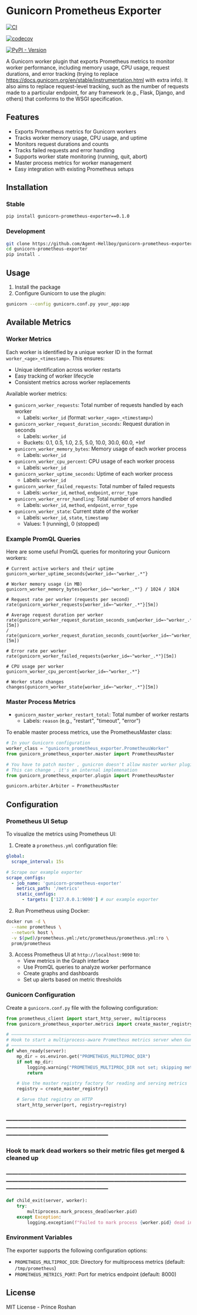 # Gunicorn Prometheus Exporter

[![CI](https://github.com/agent-hellboy/gunicorn-prometheus-exporter/actions/workflows/ci.yml/badge.svg)](https://github.com/agent-hellboy/gunicorn-prometheus-exporter/actions/workflows/ci.yml)

[![codecov](https://codecov.io/gh/Agent-Hellboy/gunicorn-prometheus-exporter/graph/badge.svg?token=NE7JS4FZHC)](https://codecov.io/gh/Agent-Hellboy/gunicorn-prometheus-exporter)

[![PyPI - Version](https://img.shields.io/pypi/v/gunicorn-prometheus-exporter.svg)](https://pypi.org/project/gunicorn-prometheus-exporter/)

A Gunicorn worker plugin that exports Prometheus metrics to monitor worker performance, including memory usage, CPU usage, request durations, and error tracking (trying to replace https://docs.gunicorn.org/en/stable/instrumentation.html with extra info). It also aims to replace request-level tracking, such as the number of requests made to a particular endpoint, for any framework (e.g., Flask, Django, and others) that conforms to the WSGI specification.
## Features

- Exports Prometheus metrics for Gunicorn workers
- Tracks worker memory usage, CPU usage, and uptime
- Monitors request durations and counts
- Tracks failed requests and error handling
- Supports worker state monitoring (running, quit, abort)
- Master process metrics for worker management
- Easy integration with existing Prometheus setups

## Installation

### Stable
```bash 
pip install gunicorn-prometheus-exporter==0.1.0
```

### Development
```bash
git clone https://github.com/Agent-Hellboy/gunicorn-prometheus-exporter
cd gunicorn-prometheus-exporter
pip install .
```

## Usage

1. Install the package
2. Configure Gunicorn to use the plugin:

```bash
gunicorn --config gunicorn.conf.py your_app:app
```

## Available Metrics

### Worker Metrics

Each worker is identified by a unique worker ID in the format `worker_<age>_<timestamp>`. This ensures:
- Unique identification across worker restarts
- Easy tracking of worker lifecycle
- Consistent metrics across worker replacements

Available worker metrics:

- `gunicorn_worker_requests`: Total number of requests handled by each worker
  - Labels: `worker_id` (format: `worker_<age>_<timestamp>`)
- `gunicorn_worker_request_duration_seconds`: Request duration in seconds
  - Labels: `worker_id`
  - Buckets: 0.1, 0.5, 1.0, 2.5, 5.0, 10.0, 30.0, 60.0, +Inf
- `gunicorn_worker_memory_bytes`: Memory usage of each worker process
  - Labels: `worker_id`
- `gunicorn_worker_cpu_percent`: CPU usage of each worker process
  - Labels: `worker_id`
- `gunicorn_worker_uptime_seconds`: Uptime of each worker process
  - Labels: `worker_id`
- `gunicorn_worker_failed_requests`: Total number of failed requests
  - Labels: `worker_id`, `method`, `endpoint`, `error_type`
- `gunicorn_worker_error_handling`: Total number of errors handled
  - Labels: `worker_id`, `method`, `endpoint`, `error_type`
- `gunicorn_worker_state`: Current state of the worker
  - Labels: `worker_id`, `state`, `timestamp`
  - Values: 1 (running), 0 (stopped)

### Example PromQL Queries

Here are some useful PromQL queries for monitoring your Gunicorn workers:

```promql
# Current active workers and their uptime
gunicorn_worker_uptime_seconds{worker_id=~"worker_.*"}

# Worker memory usage (in MB)
gunicorn_worker_memory_bytes{worker_id=~"worker_.*"} / 1024 / 1024

# Request rate per worker (requests per second)
rate(gunicorn_worker_requests{worker_id=~"worker_.*"}[5m])

# Average request duration per worker
rate(gunicorn_worker_request_duration_seconds_sum{worker_id=~"worker_.*"}[5m]) 
/ 
rate(gunicorn_worker_request_duration_seconds_count{worker_id=~"worker_.*"}[5m])

# Error rate per worker
rate(gunicorn_worker_failed_requests{worker_id=~"worker_.*"}[5m])

# CPU usage per worker
gunicorn_worker_cpu_percent{worker_id=~"worker_.*"}

# Worker state changes
changes(gunicorn_worker_state{worker_id=~"worker_.*"}[5m])
```

### Master Process Metrics

- `gunicorn_master_worker_restart_total`: Total number of worker restarts
  - Labels: `reason` (e.g., "restart", "timeout", "error")

To enable master process metrics, use the PrometheusMaster class:

```python
# In your Gunicorn configuration
worker_class = "gunicorn_prometheus_exporter.PrometheusWorker"
from gunicorn_prometheus_exporter.master import PrometheusMaster

# You have to patch master , gunicron doesn't allow master worker plugin
# This can change , it's an internal implemenation
from gunicorn_prometheus_exporter.plugin import PrometheusMaster

gunicorn.arbiter.Arbiter = PrometheusMaster
```

## Configuration

### Prometheus UI Setup

To visualize the metrics using Prometheus UI:

1. Create a `prometheus.yml` configuration file:
```yaml
global:
  scrape_interval: 15s

# Scrape our example exporter
scrape_configs:
  - job_name: 'gunicorn-prometheus-exporter'         
    metrics_path: '/metrics'       
    static_configs:
      - targets: ['127.0.0.1:9090'] # our example exporter
```

2. Run Prometheus using Docker:
```bash
docker run -d \
  --name prometheus \
  --network host \
  -v $(pwd)/prometheus.yml:/etc/prometheus/prometheus.yml:ro \
  prom/prometheus
```

3. Access Prometheus UI at `http://localhost:9090` to:
   - View metrics in the Graph interface
   - Use PromQL queries to analyze worker performance
   - Create graphs and dashboards
   - Set up alerts based on metric thresholds

### Gunicorn Configuration

Create a `gunicorn.conf.py` file with the following configuration:

```python
from prometheus_client import start_http_server, multiprocess
from gunicorn_prometheus_exporter.metrics import create_master_registry

# ———————————————————————————————————————————————————————————————————————————————————
# Hook to start a multiprocess‐aware Prometheus metrics server when Gunicorn is ready
# ———————————————————————————————————————————————————————————————————————————————————
def when_ready(server):
    mp_dir = os.environ.get("PROMETHEUS_MULTIPROC_DIR")
    if not mp_dir:
        logging.warning("PROMETHEUS_MULTIPROC_DIR not set; skipping metrics server")
        return

    # Use the master registry factory for reading and serving metrics
    registry = create_master_registry()

    # Serve that registry on HTTP
    start_http_server(port, registry=registry)
```


### —————————————————————————————————————————————————————————————————————————————
###   Hook to mark dead workers so their metric files get merged & cleaned up
### —————————————————————————————————————————————————————————————————————————————

```py
def child_exit(server, worker):
    try:
        multiprocess.mark_process_dead(worker.pid)
    except Exception:
        logging.exception(f"Failed to mark process {worker.pid} dead in multiprocess collector")

```

### Environment Variables

The exporter supports the following configuration options:

- `PROMETHEUS_MULTIPROC_DIR`: Directory for multiprocess metrics (default: `/tmp/prometheus`)
- `PROMETHEUS_METRICS_PORT`: Port for metrics endpoint (default: 8000)

## License

MIT License - Prince Roshan


